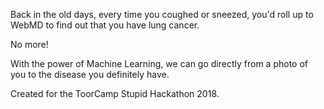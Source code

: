 Back in the old days, every time you coughed or sneezed, you'd roll up to WebMD to find out that you have lung cancer.

No more!

With the power of Machine Learning, we can go directly from a photo of you to the disease you definitely have.


Created for the ToorCamp Stupid Hackathon 2018.

